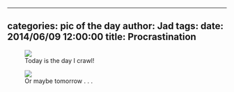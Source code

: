 
---
categories: pic of the day
author: Jad
tags: 
date: 2014/06/09 12:00:00
title: Procrastination
---
<figure>
<img src="/img/2014/06/09/img_20140609110437_medium.jpg" />
<figcaption>Today is the day I crawl!</figcaption>
</figure>

<figure>
<img src="/img/2014/06/09/img_20140609110457_medium.jpg" />
<figcaption>Or maybe tomorrow . . .</figcaption>
</figure>


